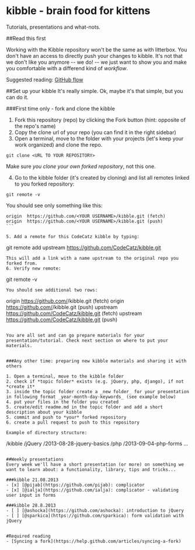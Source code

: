 kibble - brain food for kittens
======

Tutorials, presentations and what-nots.

##Read this first

Working with the Kibble repository won't be the same as with litterbox. You don't have an access to directly push your changes to kibble. 
It's not that we don't like you anymore -- we do! -- we just want to show you and make you comfortable with a differend kind of *workflow*.

Suggested reading: [GitHub flow](http://scottchacon.com/2011/08/31/github-flow.html)

##Set up your kibble
It's really simple. Ok, maybe it's that simple, but you can do it.


###First time only - fork and clone the kibble

1. Fork this repository (repo) by clicking the Fork button (hint: opposite of the repo's name)
2. Copy the clone url of your repo (you can find it in the right sidebar)
3. Open a terminal, move to the folder with your projects (let's keep your work organized) and clone the repo.

 ```
 git clone <URL TO YOUR REPOSITORY>
 ``` 
 Make sure *you clone your own forked repository*, not this one.

4. Go to the kibble folder (it's created by cloning) and list all remotes linked to you forked repository:
 ```
 git remote -v
 ``` 
 You should see only something like this:
 ````
 origin  https://github.com/<YOUR USERNAME>/kibble.git (fetch)
 origin  https://github.com/<YOUR USERNAME>/kibble.git (push)
 ```

5. Add a remote for this CodeCatz kibble by typing:
 ````
 git remote add upstream https://github.com/CodeCatz/kibble.git
 ```
 This will add a link with a name upstream to the original repo you forked from.
6. Verify new remote:
 ````
 git remote -v
 ```
 You should see additional two rows:
 ````
 origin  https://github.com/<YOUR USERNAME>/kibble.git (fetch)
 origin  https://github.com/<YOUR USERNAME>/kibble.git (push)
 upstream  https://github.com/CodeCatz/kibble.git (fetch)
 upstream  https://github.com/CodeCatz/kibble.git (push)
 ```

You are all set and can go prepare materials for your presentation/tutorial. Check next section on where to put your materials.


###Any other time: preparing new kibble materials and sharing it with others

1. Open a terminal, move to the kibble folder
2. check if *topic folder* exists (e.g. jQuery, php, django), if not *create it*
3. inside the topic folder create a _new folder_ for your presentation in following format _year-month-day-keywords_ (see example below)
4. put your files in the folder you created
5. create/edit readme.md in the topic folder and add a short description about your kibble
5. commit and push to *your* forked repository
6. create a pull request to push to this repository
 
Example of directory structure:
```
/kibble
 /jQuery
  /2013-08-28-jquery-basics
 /php
  /2013-09-04-php-forms
 ...
```  

##Weekly presentations
Every week we'll have a short presentation (or more) on something we want to learn about: a functionality, library, tips and tricks...

###kibble 21.08.2013
- [x] [@pijab](https://github.com/pijab): complicator
- [x] [@ialja](https://github.com/ialja): complicator - validating user input in forms

###kibble 28.8.2013
- [ ] [@ashocka](https://github.com/ashocka): introduction to jQuery
- [ ] [@sparkica](https://github.com/sparkica): form validation with jQuery


#Required reading
- [Syncing a fork](https://help.github.com/articles/syncing-a-fork)
